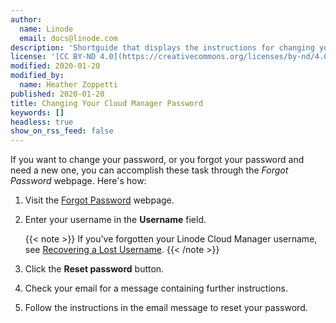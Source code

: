 ```yaml
---
author:
  name: Linode
  email: docs@linode.com
description: 'Shortguide that displays the instructions for changing your Cloud Manager password.'
license: '[CC BY-ND 4.0](https://creativecommons.org/licenses/by-nd/4.0)'
modified: 2020-01-20
modified_by:
  name: Heather Zoppetti
published: 2020-01-20
title: Changing Your Cloud Manager Password
keywords: []
headless: true
show_on_rss_feed: false
---
```


If you want to change your password, or you forgot your password and need a new one, you can accomplish these task through the *Forgot Password* webpage. Here's how:

1.  Visit the [Forgot Password](https://login.linode.com/forgot/password) webpage.
1.  Enter your username in the **Username** field.

    {{< note >}}
If you've forgotten your Linode Cloud Manager username, see [Recovering a Lost Username](/docs/platform/manager/accounts-and-passwords/#recovering-a-lost-username).
{{< /note >}}

1.  Click the **Reset password** button.

1.  Check your email for a message containing further instructions.

1.  Follow the instructions in the email message to reset your password.
